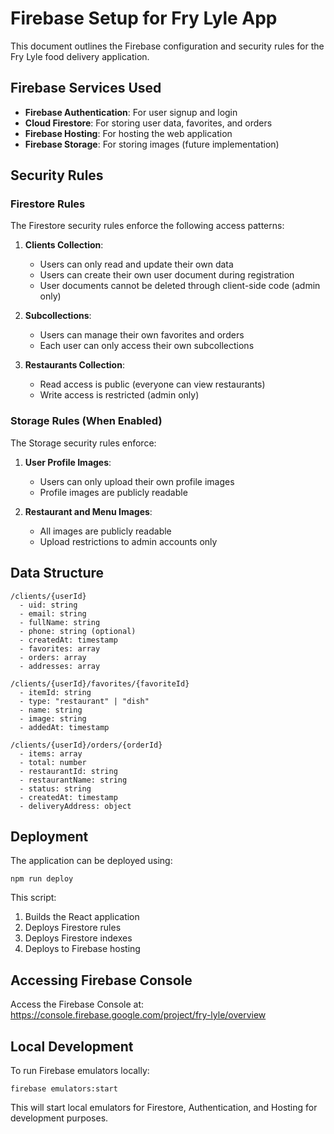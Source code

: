 # Firebase Setup for Fry Lyle App

This document outlines the Firebase configuration and security rules for the Fry Lyle food delivery application.

## Firebase Services Used

- **Firebase Authentication**: For user signup and login
- **Cloud Firestore**: For storing user data, favorites, and orders
- **Firebase Hosting**: For hosting the web application
- **Firebase Storage**: For storing images (future implementation)

## Security Rules

### Firestore Rules

The Firestore security rules enforce the following access patterns:

1. **Clients Collection**:
   - Users can only read and update their own data
   - Users can create their own user document during registration
   - User documents cannot be deleted through client-side code (admin only)

2. **Subcollections**:
   - Users can manage their own favorites and orders
   - Each user can only access their own subcollections

3. **Restaurants Collection**:
   - Read access is public (everyone can view restaurants)
   - Write access is restricted (admin only)

### Storage Rules (When Enabled)

The Storage security rules enforce:

1. **User Profile Images**:
   - Users can only upload their own profile images
   - Profile images are publicly readable

2. **Restaurant and Menu Images**:
   - All images are publicly readable
   - Upload restrictions to admin accounts only

## Data Structure

```
/clients/{userId}
  - uid: string
  - email: string
  - fullName: string
  - phone: string (optional)
  - createdAt: timestamp
  - favorites: array
  - orders: array
  - addresses: array

/clients/{userId}/favorites/{favoriteId}
  - itemId: string
  - type: "restaurant" | "dish"
  - name: string
  - image: string
  - addedAt: timestamp

/clients/{userId}/orders/{orderId}
  - items: array
  - total: number
  - restaurantId: string
  - restaurantName: string
  - status: string
  - createdAt: timestamp
  - deliveryAddress: object
```

## Deployment

The application can be deployed using:

```
npm run deploy
```

This script:
1. Builds the React application
2. Deploys Firestore rules
3. Deploys Firestore indexes
4. Deploys to Firebase hosting

## Accessing Firebase Console

Access the Firebase Console at: https://console.firebase.google.com/project/fry-lyle/overview

## Local Development

To run Firebase emulators locally:

```
firebase emulators:start
```

This will start local emulators for Firestore, Authentication, and Hosting for development purposes. 